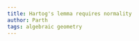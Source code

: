 ```yaml
---
title: Hartog's lemma requires normality
author: Parth
tags: algebraic geometry
---
```


<!--more-->
